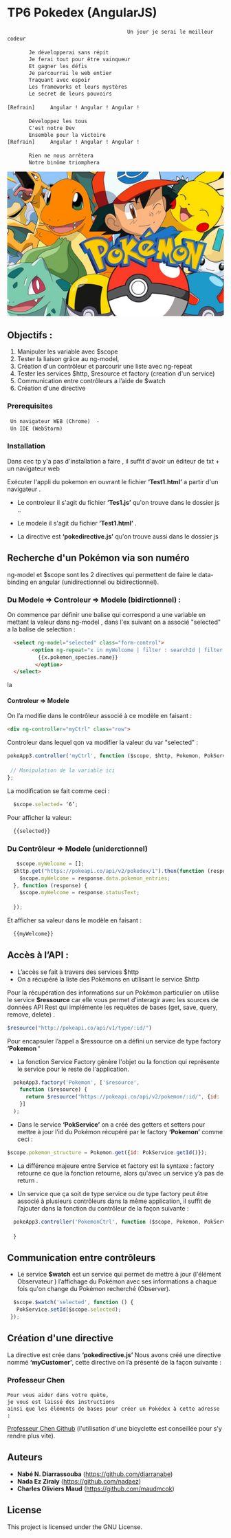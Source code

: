 # TP6 Pokedex (AngularJS)
```
                                       Un jour je serai le meilleur codeur
                                       
       Je développerai sans répit       
       Je ferai tout pour être vainqueur       
       Et gagner les défis
       Je parcourrai le web entier         
       Traquant avec espoir      
       Les frameworks et leurs mystères
       Le secret de leurs pouvoirs
       
[Refrain]     Angular ! Angular ! Angular !

       Développez les tous    
       C'est notre Dev         
       Ensemble pour la victoire
[Refrain]     Angular ! Angular ! Angular !

       Rien ne nous arrêtera
       Notre binôme triomphera
```
![](/pokepoke.jpg?raw=true)

## Objectifs :
1.	Manipuler les variable avec $scope
2.	Tester la liaison grâce au ng-model, 
3.	Création d'un contrôleur et parcourir une liste avec ng-repeat
4.	Tester les services  $http, $resource et factory (creation d'un service)
5.	Communication entre contrôleurs a l’aide  de $watch
6.	Création d'une directive


### Prerequisites

```txt
 Un navigateur WEB (Chrome)  -
 Un IDE (WebStorm) 

```

### Installation
 Dans cec tp y'a pas d'installation a faire , il suffit d'avoir un éditeur de txt + un navigateur web
 
Exécuter l'appli du pokemon en ouvrant le fichier **‘Test1.html’** a partir d'un navigateur .

- Le controleur il s'agit du fichier  **‘Tes1.js’** qu'on trouve dans le dossier js ..<br>

- Le modele il s'agit du fichier **‘Test1.html’** . <br>

- La directive est **‘pokedirective.js’** qu'on trouve aussi dans le dossier js <br>

## Recherche d'un Pokémon via son numéro
ng-model et $scope sont les 2 directives qui permettent de faire le data-binding en angular (unidirectionnel ou bidirectionnel).

### Du Modele => Controleur => Modele (bidirctionnel)	 :
On commence par définir une balise qui correspond a une variable  en mettant la valeur dans ng-model , dans l'ex suivant on a associé "selected" a la balise de selection  :

```html
  <select ng-model="selected" class="form-control">
        <option ng-repeat="x in myWelcome | filter : searchId | filter : searchName" value="{{x.pokemon_species.name}}">
          {{x.pokemon_species.name}}
         </option>
  </select>
```
 la 
#### Controleur => Modele
On l’a modifie dans le contrôleur associé à ce modèle en faisant :
  ```html
  <div ng-controller="myCtrl" class="row">
  ```
  
Controleur dans lequel qon va modifier la valeur du var "selected" :
 ```javascript
 pokeApp3.controller('myCtrl', function ($scope, $http, Pokemon, PokService) {
  
  // Manipulation de la variable ici
};

```


La modification se fait comme ceci :
```javascript
  $scope.selected= ‘6’;
```

Pour afficher la valeur:
```html
  {{selected}}
```

### Du Contrôleur => Modele (uniderctionnel)
```javascript
   $scope.myWelcome = [];
  $http.get("https://pokeapi.co/api/v2/pokedex/1").then(function (response) {
    $scope.myWelcome = response.data.pokemon_entries;
  }, function (response) {
    $scope.myWelcome = response.statusText;

  });
  ```
  
Et afficher sa valeur dans le modèle en faisant :
```html
  {{myWelcome}}
```

## Accès à l’API :
-	L’accès se fait à travers des services $http
-	On a récupéré la liste des Pokémons en utilisant le service $http

Pour la récupération des informations sur un Pokémon particulier on utilise le service **$ressource** car elle vous permet d'interagir avec les sources de données API Rest qui implémente les requêtes de bases  (get, save, query, remove, delete) .
```javascript
$resource("http://pokeapi.co/api/v1/type/:id/")
```

Pour encapsuler l’appel a $ressource on a défini un service de type  factory **‘Pokemon ‘**
-	La fonction Service Factory génère l'objet ou la fonction qui représente le service pour le reste de l'application.

```javascript
  pokeApp3.factory('Pokemon', ['$resource',
    function ($resource) {
      return $resource("https://pokeapi.co/api/v2/pokemon/:id/", {id: '@id'});
    }]
  );
```

-	Dans le service  **‘PokService’** on a créé des getters et setters pour mettre à jour l’id du Pokémon récupéré par le factory **‘Pokemon’** comme ceci :
   ```javascript
  $scope.pokemon_structure = Pokemon.get({id: PokService.getId()});
  ```

-	La différence majeure entre Service et factory est la syntaxe  : factory retourne ce que la fonction retourne, alors qu'avec un service y’a pas de return .

-	Un service  que ça soit de type  service ou de type factory peut être associé à plusieurs contrôleurs dans la même application, il suffit de l’ajouter dans la fonction du contrôleur de la façon suivante :
    
```javascript
  pokeApp3.controller('PokemonCtrl', function ($scope, Pokemon, PokService) {
  
  }
```



## Communication entre contrôleurs
-	Le service **$watch** est un service qui permet de mettre à jour (l'élément Observateur ) l’affichage du Pokémon avec ses informations a chaque fois qu'on change du Pokémon recherché (Observer).
 ```javascript
   $scope.$watch('selected', function () {
    PokService.setId($scope.selected);
  });
  ```


## Création d'une directive

La directive est crée dans **‘pokedirective.js’**
Nous avons créé une directive nommé **‘myCustomer’**, cette directive on l’a présenté de la façon suivante :



### Professeur Chen
```
Pour vous aider dans votre quète, 
je vous est laissé des instructions 
ainsi que les éléments de bases pour créer un Pokédex à cette adresse :
```
[Professeur Chen Github](https://github.com/barais/teaching-jxs-tp5) 
(l'utilisation d'une bicyclette est conseillée pour s'y rendre plus vite).

## Auteurs
* **Nabé N. Diarrassouba** (https://github.com/diarranabe)
* **Nada Ez Ziraiy** (https://github.com/nadaez)
* **Charles Oliviers Maud** (https://github.com/maudmcok)

## License

This project is licensed under the GNU License.

